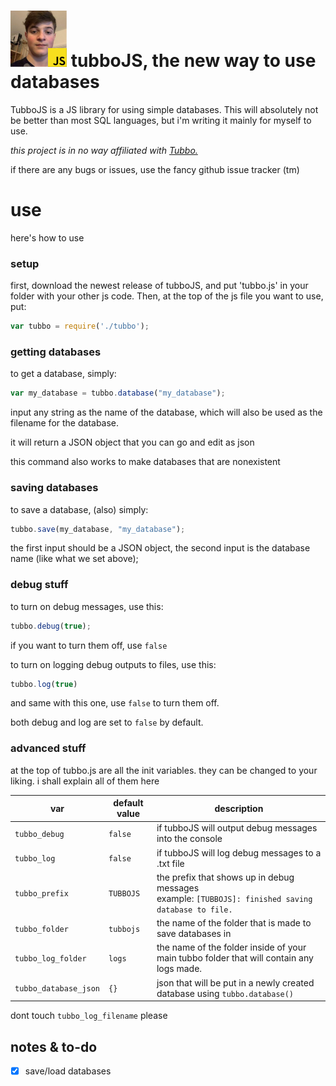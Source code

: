 # ![(tubboJS logo)](https://github.com/caeserlettuce/tubbojs/blob/master/tubbojs90.png?raw=true "tubboJS") tubboJS, the new way to use databases 


TubboJS is a JS library for using simple databases. This will absolutely not be better than most SQL languages, but i'm writing it mainly for myself to use.

*this project is in no way affiliated with [Tubbo.](https://twitch.tv/tubbo)*

if there are any bugs or issues, use the fancy github issue tracker (tm)




use
===

here's how to use

### setup

first, download the newest release of tubboJS, and put 'tubbo.js' in your folder with your other js code. Then, at the top of the js file you want to use, put:

```javascript
var tubbo = require('./tubbo');
``` 


### getting databases

to get a database, simply:

```javascript
var my_database = tubbo.database("my_database");
```
input any string as the name of the database, which will also be used as the filename for the database.

it will return a JSON object that you can go and edit as json

this command also works to make databases that are nonexistent

### saving databases

to save a database, (also) simply:

```javascript
tubbo.save(my_database, "my_database");
```

the first input should be a JSON object, the second input is the database name (like what we set above);

### debug stuff

to turn on debug messages, use this:

```javascript
tubbo.debug(true);
```

if you want to turn them off, use `false`

to turn on logging debug outputs to files, use this:

```javascript
tubbo.log(true)
```

and same with this one, use `false` to turn them off.

both debug and log are set to `false` by default.

### advanced stuff

at the top of tubbo.js are all the init variables. they can be changed to your liking. i shall explain all of them here


|var|default value|description|
|---|---|---|
|`tubbo_debug`|`false`|if tubboJS will output debug messages into the console|
|`tubbo_log`|`false`|if tubboJS will log debug messages to a .txt file|
|`tubbo_prefix`|`TUBBOJS`|the prefix that shows up in debug messages<br>example: `[TUBBOJS]: finished saving database to file.`|
|`tubbo_folder`|`tubbojs`|the name of the folder that is made to save databases in|
|`tubbo_log_folder`|`logs`|the name of the folder inside of your main tubbo folder that will contain any logs made.|
|`tubbo_database_json`|`{}`|json that will be put in a newly created database using `tubbo.database()`|

dont touch `tubbo_log_filename` please




## notes & to-do

- [x] save/load databases
